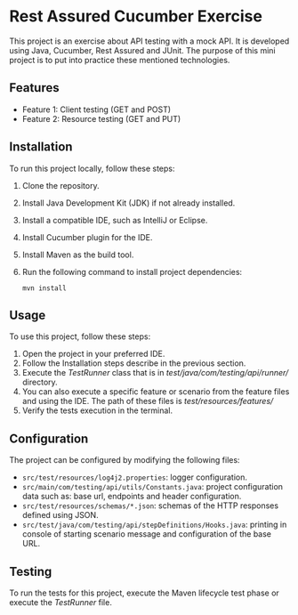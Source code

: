 # Rest Assured Cucumber Exercise
This project is an exercise about API testing with a mock API.
It is developed using Java, Cucumber, Rest Assured and JUnit. 
The purpose of this mini project is to put into practice these mentioned technologies. 

## Features

- Feature 1: Client testing (GET and POST)
- Feature 2: Resource testing (GET and PUT) 


## Installation

To run this project locally, follow these steps:

1. Clone the repository.
2. Install Java Development Kit (JDK) if not already installed.
3. Install a compatible IDE, such as IntelliJ or Eclipse.
4. Install Cucumber plugin for the IDE.
5. Install Maven as the build tool.
6. Run the following command to install project dependencies:

    `mvn install`

## Usage

To use this project, follow these steps:

1. Open the project in your preferred IDE.
2. Follow the Installation steps describe in the previous section.
3. Execute the _TestRunner_ class that is in _test/java/com/testing/api/runner/_ directory.
4. You can also execute a specific feature or scenario from the feature files and using the IDE. The path of these files is _test/resources/features/_
5. Verify the tests execution in the terminal.

## Configuration

The project can be configured by modifying the following files:

- `src/test/resources/log4j2.properties`: logger configuration.
- `src/main/com/testing/api/utils/Constants.java`: project configuration data such as: base url, endpoints and header configuration.
- `src/test/resources/schemas/*.json`: schemas of the HTTP responses defined using JSON. 
- `src/test/java/com/testing/api/stepDefinitions/Hooks.java`: printing in console of starting scenario message and configuration of the base URL.

## Testing

To run the tests for this project, execute the Maven lifecycle test phase or execute the _TestRunner_ file.

